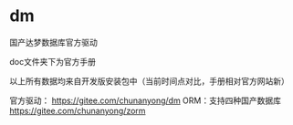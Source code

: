 # dm

国产达梦数据库官方驱动

doc文件夹下为官方手册

以上所有数据均来自开发版安装包中（当前时间点对比，手册相对官方网站新）

官方驱动：
https://gitee.com/chunanyong/dm
ORM：支持四种国产数据库
https://gitee.com/chunanyong/zorm
